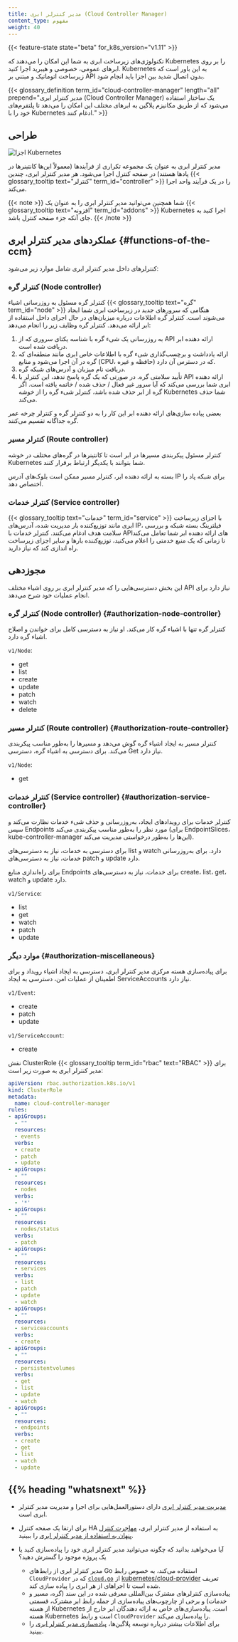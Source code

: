 ```yaml
---
title: مدیر کنترلر ابری (Cloud Controller Manager)
content_type: مفهوم
weight: 40
---
```


<!-- مرور -->

{{< feature-state state="beta" for_k8s_version="v1.11" >}}

تکنولوژی‌های زیرساخت ابری به شما این امکان را می‌دهند که Kubernetes را بر روی ابرهای عمومی، خصوصی و هیبرید اجرا کنید. Kubernetes به این باور است که زیرساخت اتوماتیک و مبتنی بر API بدون اتصال شدید بین اجزا باید انجام شود.

{{< glossary_definition term_id="cloud-controller-manager" length="all" prepend="مدیر کنترلر ابری (Cloud Controller Manager) یک ساختار استفاده می‌شود که از طریق مکانیزم پلاگین به ابرهای مختلف این امکان را می‌دهد تا پلتفرم‌های خود را با Kubernetes ادغام کنند." >}}

<!-- محتوا -->

## طراحی

![اجزا Kubernetes](/images/docs/components-of-kubernetes.svg)

مدیر کنترلر ابری به عنوان یک مجموعه تکراری از فرآیندها (معمولاً این‌ها کانتینرها در پادها هستند) در صفحه کنترل اجرا می‌شود. هر مدیر کنترلر ابری، چندین {{< glossary_tooltip text="کنترلر" term_id="controller" >}} را در یک فرآیند واحد اجرا می‌کند.

{{< note >}}
شما همچنین می‌توانید مدیر کنترلر ابری را به عنوان یک {{< glossary_tooltip text="افزونه" term_id="addons" >}} Kubernetes اجرا کنید به جای آنکه جزء صفحه کنترل باشد.
{{< /note >}}

## عملکردهای مدیر کنترلر ابری {#functions-of-the-ccm}

کنترلرهای داخل مدیر کنترلر ابری شامل موارد زیر می‌شود:

### کنترلر گره (Node controller)

کنترلر گره مسئول به روزرسانی اشیاء {{< glossary_tooltip text="گره" term_id="node" >}} هنگامی که سرورهای جدید در زیرساخت ابری شما ایجاد می‌شوند است. کنترلر گره اطلاعات درباره میزبان‌های در حال اجرای داخل استفاده از ابر ارائه می‌دهد. کنترلر گره وظایف زیر را انجام می‌دهد:

1. به روزرسانی یک شیء گره با شناسه یکتای سروری که از API ارائه دهنده ابر دریافت شده است.
1. ارائه یادداشت و برچسب‌گذاری شیء گره با اطلاعات خاص ابری مانند منطقه‌ای که گره در آن اجرا می‌شود و منابع (CPU، حافظه و غیره) که در دسترس آن دارد.
1. دریافت نام میزبان و آدرس‌های شبکه گره.
1. تأیید سلامتی گره. در صورتی که یک گره پاسخ ندهد، این کنترلر با API ارائه دهنده ابری شما بررسی می‌کند که آیا سرور غیر فعال / حذف شده / خاتمه یافته است. اگر گره از ابر حذف شده باشد، کنترلر شیء گره را از خوشه Kubernetes شما حذف می‌کند.

بعضی پیاده سازی‌های ارائه دهنده ابر این کار را به دو کنترلر گره و کنترلر چرخه عمر گره جداگانه تقسیم می‌کنند.

### کنترلر مسیر (Route controller)

کنترلر مسئول پیکربندی مسیرها در ابر است تا کانتینرها در گره‌های مختلف در خوشه Kubernetes شما بتوانند با یکدیگر ارتباط برقرار کنند.

بسته به ارائه دهنده ابر، کنترلر مسیر ممکن است بلوک‌های آدرس IP برای شبکه پاد را اختصاص دهد.

### کنترلر خدمات (Service controller)

{{< glossary_tooltip text="خدمات" term_id="service" >}} با اجزای زیرساخت ابری مانند توزیع‌کننده بار مدیریت شده، آدرس‌های IP، فیلترینگ بسته شبکه و بررسی سلامت هدف ادغام می‌کنند. کنترلر خدمات با API‌های ارائه دهنده ابر شما تعامل می‌کند تا زمانی که یک منبع خدمتی را اعلام می‌کنید، توزیع‌کننده بارها و سایر اجزای زیرساخت راه اندازی کند که نیاز دارید.

## مجوزدهی

این بخش دسترسی‌هایی را که مدیر کنترلر ابری بر روی اشیاء مختلف API نیاز دارد برای انجام عملیات خود شرح می‌دهد.

### کنترلر گره (Node controller) {#authorization-node-controller}

کنترلر گره تنها با اشیاء گره کار می‌کند. او نیاز به دسترسی کامل برای خواندن و اصلاح اشیاء گره دارد.

`v1/Node`:

- get
- list
- create
- update
- patch
- watch
- delete

### کنترلر مسیر (Route controller) {#authorization-route-controller}

کنترلر مسیر به ایجاد اشیاء گره گوش می‌دهد و مسیرها را به‌طور مناسب پیکربندی می‌کند. برای دسترسی به اشیاء گره، دسترسی Get نیاز دارد.

`v1/Node`:

- get

### کنترلر خدمات (Service controller) {#authorization-service-controller}

کنترلر خدمات برای رویدادهای ایجاد، به‌روزرسانی و حذف شیء خدمات نظارت می‌کند و سپس Endpoints مورد نظر را به‌طور مناسب پیکربندی می‌کند (برای EndpointSlices، kube-controller-manager این‌ها را به‌طور درخواستی مدیریت می‌کند).

برای دسترسی به خدمات، نیاز به دسترسی‌های list و watch دارد. برای به‌روزرسانی خدمات، نیاز به دسترسی‌های patch و update دارد.

برای راه‌اندازی منابع Endpoints برای خدمات، نیاز به دسترسی‌های create، list، get، watch و update دارد.

`v1/Service`:

- list
- get
- watch
- patch
- update

### موارد دیگر {#authorization-miscellaneous}

برای پیاده‌سازی هسته مرکزی مدیر کنترلر ابری، دسترسی به ایجاد اشیاء رویداد و برای اطمینان از عملیات امن، دسترسی به ایجاد ServiceAccounts نیاز دارد.

`v1/Event`:

- create
- patch
- update

`v1/ServiceAccount`:

- create

نقش ClusterRole {{< glossary_tooltip term_id="rbac" text="RBAC" >}} برای مدیر کنترلر ابری به صورت زیر است:

```yaml
apiVersion: rbac.authorization.k8s.io/v1
kind: ClusterRole
metadata:
  name: cloud-controller-manager
rules:
- apiGroups:
  - ""
  resources:
  - events
  verbs:
  - create
  - patch
  - update
- apiGroups:
  - ""
  resources:
  - nodes
  verbs:
  - '*'
- apiGroups:
  - ""
  resources:
  - nodes/status
  verbs:
  - patch
- apiGroups:
  - ""
  resources:
  - services
  verbs:
  - list
  - patch
  - update
  - watch
- apiGroups:
  - ""
  resources:
  - serviceaccounts
  verbs:
  - create
- apiGroups:
  - ""
  resources:
  - persistentvolumes
  verbs:
  - get
  - list
  - update
  - watch
- apiGroups:
  - ""
  resources:
  - endpoints
  verbs:
  - create
  - get
  - list
  - watch
  - update
```

## {{% heading "whatsnext" %}}

* [مدیریت مدیر کنترلر ابری](/docs/tasks/administer-cluster/running-cloud-controller/#cloud-controller-manager)
  دارای دستورالعمل‌هایی برای اجرا و مدیریت مدیر کنترلر ابری است.

* برای ارتقا یک صفحه کنترل HA به استفاده از مدیر کنترلر ابری، [مهاجرت کنترل پنهان به استفاده از مدیر کنترلر ابری](/docs/tasks/administer-cluster/controller-manager-leader-migration/) را ببینید.

* آیا می‌خواهید بدانید که چگونه می‌توانید مدیر کنترلر ابری خود را پیاده‌سازی کنید یا یک پروژه موجود را گسترش دهید؟

  - مدیر کنترلر ابری از رابط‌های Go استفاده می‌کند، به خصوص رابط `CloudProvider` که در [`cloud.go`](https://github.com/kubernetes/cloud-provider/blob/release-1.21/cloud.go#L42-L69)
    از [kubernetes/cloud-provider](https://github.com/kubernetes/cloud-provider) تعریف شده است تا اجراهای از هر ابری را پیاده سازی کند.
  - پیاده‌سازی کنترلرهای مشترک بین‌المللی معرفی شده در این سند (گره، مسیر و خدمات) و برخی از چارچوب‌های پیاده‌سازی از جمله رابط ابر مشترک، قسمتی از هسته Kubernetes است.
    پیاده‌سازی‌های خاص به ارائه دهندگان ابر خارج از هسته Kubernetes است و رابط `CloudProvider` را پیاده‌سازی می‌کند.
  - برای اطلاعات بیشتر درباره توسعه پلاگین‌ها، [پیاده‌سازی مدیر کنترلر ابری](/docs/tasks/administer-cluster/developing-cloud-controller-manager/) را ببینید.
